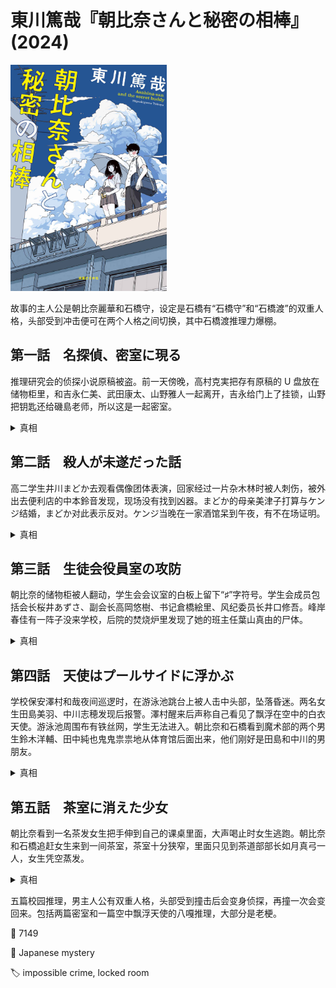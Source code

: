 # 東川篤哉『朝比奈さんと秘密の相棒』(2024)

<img src=images/2024b_cover.jpg width=250/>

故事的主人公是朝比奈麗華和石橋守，设定是石橋有“石橋守”和“石橋渡”的双重人格，头部受到冲击便可在两个人格之间切换，其中石橋渡推理力爆棚。

## 第一話　名探偵、密室に現る

推理研究会的侦探小说原稿被盗。前一天傍晚，高村克実把存有原稿的 U 盘放在储物柜里，和吉永仁美、武田康太、山野雅人一起离开，吉永给门上了挂锁，山野把钥匙还给磯島老师，所以这是一起密室。

<details><summary>真相</summary>
武田取下挂锁暗中用另一把假锁替换，交给吉永，给山野的是真钥匙。吉永锁上假锁，武田事后回到研究会，用对应假锁的钥匙打开锁，进屋完成盗窃，临走时再锁上真锁。上锁的时候不需要钥匙。
</details>

## 第二話　殺人が未遂だった話

高二学生井川まどか去观看偶像团体表演，回家经过一片杂木林时被人刺伤，被外出去便利店的中本鈴音发现，现场没有找到凶器。まどか的母亲美津子打算与ケンジ结婚，まどか对此表示反对。ケンジ当晚在一家酒馆呆到午夜，有不在场证明。

<details><summary>真相</summary>
まどか让鈴音伪装成自己去演唱会，制造不在场证明，把ケンジ叫到杂木林，想要用刀刺杀ケンジ时被他反过来刺伤。まどか的厚底靴留在玄关，被石橋渡看出破绽。
</details>

## 第三話　生徒会役員室の攻防

朝比奈的储物柜被人翻动，学生会会议室的白板上留下“♯”字符号。学生会成员包括会长桜井あずさ、副会长高岡悠樹、书记倉橋絵里、风纪委员长井口修吾。峰岸春佳有一阵子没来学校，后院的焚烧炉里发现了她的班主任葉山真由的尸体。

<details><summary>真相</summary>
凶手翻动朝比奈的储物柜是为了暂时隐藏尸体，找机会把尸体运走。凶手不想尸体留在学生会会议室，说明凶手是学生会相关人员。白板上的符号不是“井口”的“井”，而是“丸井”的“井”。葉山死前背靠白板，写下了倒过来的“丸井”。凶手是学生会顾问丸井隆文。
</details>

## 第四話　天使はプールサイドに浮かぶ

学校保安澤村和哉夜间巡逻时，在游泳池跳台上被人击中头部，坠落昏迷。两名女生田島美羽、中川志穂发现后报警。澤村醒来后声称自己看见了飘浮在空中的白衣天使。游泳池周围布有铁丝网，学生无法进入。朝比奈和石橋看到魔术部的两个男生鈴木洋輔、田中純也鬼鬼祟祟地从体育馆后面出来，他们刚好是田島和中川的男朋友。

<details><summary>真相</summary>
鈴木、田中用亚克力板搭了一座桥越过铁丝网，与田島、中川一起潜入游泳池。澤村头撞在透明的亚克力板上，摔下跳台，他看到的“天使”是穿着白色防晒衣的女生。田島等人将亚克力板藏在水里。
</details>

## 第五話　茶室に消えた少女

朝比奈看到一名茶发女生把手伸到自己的课桌里面，大声喝止时女生逃跑。朝比奈和石橋追赶女生来到一间茶室，茶室十分狭窄，里面只见到茶道部部长如月真弓一人，女生凭空蒸发。

<details><summary>真相</summary>
茶室入口狭小，石橋站在门口，女生踩在石橋的肩膀上，所以朝比奈向屋内窥视时没有看到。茶发女生捡到一封给朝比奈的情书，想要交给朝比奈。石橋追赶女生时是石橋渡的人格，假装为石橋守的人格。
</details>

五篇校园推理，男主人公有双重人格，头部受到撞击后会变身侦探，再撞一次会变回来。包括两篇密室和一篇空中飘浮天使的八嘎推理，大部分是老梗。

:link: 7149

:file_folder: Japanese mystery

:label: impossible crime, locked room
